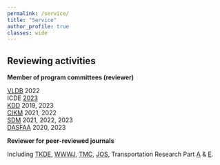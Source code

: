 ```yaml
---
permalink: /service/
title: "Service"
author_profile: true
classes: wide
---
```



## Reviewing activities
  
**Member of program committees (reviewer)**

[VLDB](https://vldb.org/) 2022 <br/>
ICDE [2023](https://icde2023.ics.uci.edu/) <br/>
[KDD](https://www.kdd.org/) 2019, 2023<br/>
[CIKM](http://www.cikmconference.org/) 2021, 2022<br/>
[SDM](https://www.siam.org/conferences/archives) 2021, 2022, 2023<br/>
[DASFAA](https://www.dasfaa.net/) 2020, 2023<br/>




**Reviewer for peer-reviewed journals**

Including [TKDE](https://www.computer.org/csdl/journal/tk), [WWWJ](https://www.springer.com/journal/11280), [TMC](https://www.computer.org/csdl/journal/tm), [JOS](http://jos.org.cn), Transportation Research Part [A](https://www.journals.elsevier.com/transportation-research-part-a-policy-and-practice) & [E](https://www.journals.elsevier.com/transportation-research-part-e-logistics-and-transportation-review).

